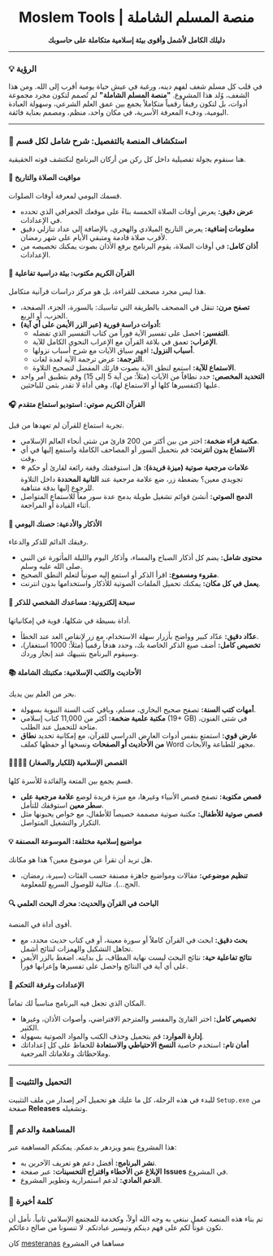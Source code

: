 <div align="center">
  
# Moslem Tools | منصة المسلم الشاملة

**دليلك الكامل لأشمل وأقوى بيئة إسلامية متكاملة على حاسوبك**

</div>

---

### 💡 الرؤية

في قلب كل مسلم شغف لفهم دينه، ورغبة في عيش حياة يومية أقرب إلى الله. ومن هذا الشغف، وُلد هذا المشروع. **"منصة المسلم الشاملة"** لم تُصمم لتكون مجرد مجموعة أدوات، بل لتكون رفيقاً رقمياً متكاملاً يجمع بين عمق العلم الشرعي، وسهولة العبادة اليومية، ودفء المعرفة الأسرية، في مكان واحد، منظم، ومصمم بعناية فائقة.

---

### 📖 استكشاف المنصة بالتفصيل: شرح شامل لكل قسم

هنا سنقوم بجولة تفصيلية داخل كل ركن من أركان البرنامج لنكتشف قوته الحقيقية.

#### **🕌 مواقيت الصلاة والتاريخ**
قسمك اليومي لمعرفة أوقات الصلوات.
* **عرض دقيق:** يعرض أوقات الصلاة الخمسة بناءً على موقعك الجغرافي الذي تحدده في الإعدادات.
* **معلومات إضافية:** يعرض التاريخ الميلادي والهجري، بالإضافة إلى عداد تنازلي دقيق لأقرب صلاة قادمة ومتبقي الأيام على شهر رمضان.
* **أذان كامل:** في أوقات الصلاة، يقوم البرنامج برفع الأذان بصوت يمكنك تخصيصه من الإعدادات.

#### **🕋 القرآن الكريم مكتوب: بيئة دراسية تفاعلية**
هذا ليس مجرد مصحف للقراءة، بل هو مركز دراسات قرآنية متكامل.
* **تصفح مرن:** تنقل في المصحف بالطريقة التي تناسبك: بالسورة، الجزء، الصفحة، الحزب، أو الربع.
* **أدوات دراسة فورية (عبر الزر الأيمن على أي آية):**
  * **التفسير:** احصل على تفسير الآية فوراً من كتاب التفسير الذي تفضله.
  * **الإعراب:** تعمق في بلاغة القرآن مع الإعراب النحوي الكامل للآية.
  * **أسباب النزول:** افهم سياق الآيات مع شرح أسباب نزولها.
  * **الترجمة:** عرض ترجمة الآية لعدة لغات.
  * **الاستماع للآية:** استمع لنطق الآية بصوت قارئك المفضل لتصحيح التلاوة.
* **التحديد المخصص:** حدد نطاقاً من الآيات (مثلاً: من آية 5 إلى 15) وقم بتطبيق أمر واحد عليها (كتفسيرها كلها أو الاستماع لها)، وهي أداة لا تقدر بثمن للباحثين.

#### **🎧 القرآن الكريم صوتي: استوديو استماع متقدم**
تجربة استماع للقرآن لم تعهدها من قبل.
* **مكتبة قراء ضخمة:** اختر من بين أكثر من 200 قارئ من شتى أنحاء العالم الإسلامي.
* **الاستماع بدون انترنت:** قم بتحميل السور أو المصاحف الكاملة واستمع إليها في أي وقت.
* **⭐ علامات مرجعية صوتية (ميزة فريدة):** هل استوقفتك وقفة رائعة لقارئ أو حكم تجويدي معين؟ بضغطة زر، ضع علامة مرجعية عند **الثانية المحددة** داخل التلاوة للرجوع إليها بدقة متناهية.
* **الدمج الصوتي:** أنشئ قوائم تشغيل طويلة بدمج عدة سور معاً للاستماع المتواصل أثناء القيادة أو المراجعة.

#### **🤲 الأذكار والأدعية: حصنك اليومي**
رفيقك الدائم للذكر والدعاء.
* **محتوى شامل:** يضم كل أذكار الصباح والمساء، وأذكار اليوم والليلة المأثورة عن النبي صلى الله عليه وسلم.
* **مقروء ومسموع:** اقرأ الذكر أو استمع إليه صوتياً لتعلم النطق الصحيح.
* **يعمل في كل مكان:** يمكنك تحميل الملفات الصوتية للأذكار واستخدامها بدون انترنت.

#### **📿 سبحة إلكترونية: مساعدك الشخصي للذكر**
أداة بسيطة في شكلها، قوية في إمكانياتها.
* **عدّاد دقيق:** عدّاد كبير وواضح بأزرار سهلة الاستخدام، مع زر لإنقاص العد عند الخطأ.
* **تخصيص كامل:** أضف صيغ الذكر الخاصة بك، وحدد هدفاً رقمياً (مثلاً: 1000 استغفار)، وسيقوم البرنامج بتنبيهك عند إنجاز وردك.

#### **📚 الأحاديث والكتب الإسلامية: مكتبتك الشاملة**
بحر من العلم بين يديك.
* **أمهات كتب السنة:** تصفح صحيح البخاري، مسلم، وباقي كتب السنة النبوية بسهولة.
* **مكتبة علمية ضخمة:** أكثر من 11,000 كتاب إسلامي (19+ GB) في شتى الفنون، متاحة للتحميل عند الطلب.
* **عارض قوي:** استمتع بنفس أدوات العارض الدراسي للقرآن، مع إمكانية تحديد **نطاق من الأحاديث أو الصفحات** ونسخها أو حفظها كملف Word مجهز للطباعة والأبحاث.

#### **👨‍👩‍👧‍👦 القصص الإسلامية (للكبار والصغار)**
قسم يجمع بين المتعة والفائدة للأسرة كلها.
* **قصص مكتوبة:** تصفح قصص الأنبياء وغيرها، مع ميزة فريدة لوضع **علامة مرجعية على سطر معين** استوقفك للتأمل.
* **قصص صوتية للأطفال:** مكتبة صوتية مصممة خصيصاً للأطفال، مع خواص يحبونها مثل التكرار والتشغيل المتواصل.

#### **💡 مواضيع إسلامية مختلفة: الموسوعة المصنفة**
هل تريد أن تقرأ عن موضوع معين؟ هذا هو مكانك.
* **تنظيم موضوعي:** مقالات ومواضيع جاهزة مصنفة حسب الفئات (سيرة، رمضان، الحج...). مثالية للوصول السريع للمعلومة.

#### **🔍 الباحث في القرآن والحديث: محرك البحث العلمي**
أقوى أداة في المنصة.
* **بحث دقيق:** ابحث في القرآن كاملاً أو سورة معينة، أو في كتاب حديث محدد، مع تجاهل التشكيل والهمزات لنتائج أشمل.
* **نتائج تفاعلية حية:** نتائج البحث ليست نهاية المطاف، بل بدايته. اضغط بالزر الأيمن على أي آية في النتائج واحصل على تفسيرها وإعرابها فوراً.

#### **🔧 الإعدادات وغرفة التحكم**
المكان الذي تجعل فيه البرنامج مناسباً لك تماماً.
* **تخصيص كامل:** اختر القارئ والمفسر والمترجم الافتراضي، وأصوات الأذان، وغيرها الكثير.
* **إدارة الموارد:** قم بتحميل وحذف الكتب والمواد الصوتية بسهولة.
* **أمان تام:** استخدم خاصية **النسخ الاحتياطي والاستعادة** للحفاظ على كل إعداداتك وملاحظاتك وعلاماتك المرجعية.

---

### **🚀 التحميل والتثبيت**

للبدء في هذه الرحلة، كل ما عليك هو تحميل آخر إصدار من ملف التثبيت `Setup.exe` من صفحة **Releases** وتشغيله.

### **🤝 المساهمة والدعم**
هذا المشروع ينمو ويزدهر بدعمكم. يمكنكم المساهمة عبر:
* **نشر البرنامج:** أفضل دعم هو تعريف الآخرين به.
* **الإبلاغ عن الأخطاء واقتراح التحسينات:** عبر صفحة **Issues** في المشروع.
* **الدعم المادي:** لدعم استمرارية وتطوير المشروع.

### **📜 كلمة أخيرة**

تم بناء هذه المنصة كعمل نبتغي به وجه الله أولاً، وكخدمة للمجتمع الإسلامي ثانياً. نأمل أن تكون عوناً لكم على فهم دينكم وتيسير عبادتكم. لا تنسونا من صالح دعائكم.










كان [mesteranas](https://github.com/mesteranas) مساهما في المشروع